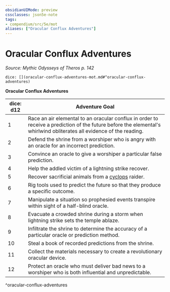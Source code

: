 ```yaml
---
obsidianUIMode: preview
cssclasses: json5e-note
tags:
- compendium/src/5e/mot
aliases: ["Oracular Conflux Adventures"]
---
```

# Oracular Conflux Adventures
*Source: Mythic Odysseys of Theros p. 142* 

`dice: [](oracular-conflux-adventures-mot.md#^oracular-conflux-adventures)`

**Oracular Conflux Adventures**

| dice: d12 | Adventure Goal |
|-----------|----------------|
| 1 | Race an air elemental to an oracular conflux in order to receive a prediction of the future before the elemental's whirlwind obliterates all evidence of the reading. |
| 2 | Defend the shrine from a worshiper who is angry with an oracle for an incorrect prediction. |
| 3 | Convince an oracle to give a worshiper a particular false prediction. |
| 4 | Help the addled victim of a lightning strike recover. |
| 5 | Recover sacrificial animals from a [cyclops](/2-Mechanics/CLI/bestiary/giant/cyclops.md) raider. |
| 6 | Rig tools used to predict the future so that they produce a specific outcome. |
| 7 | Manipulate a situation so prophesied events transpire within sight of a half-blind oracle. |
| 8 | Evacuate a crowded shrine during a storm when lightning strike sets the temple ablaze. |
| 9 | Infiltrate the shrine to determine the accuracy of a particular oracle or prediction method. |
| 10 | Steal a book of recorded predictions from the shrine. |
| 11 | Collect the materials necessary to create a revolutionary oracular device. |
| 12 | Protect an oracle who must deliver bad news to a worshiper who is both influential and unpredictable. |
^oracular-conflux-adventures